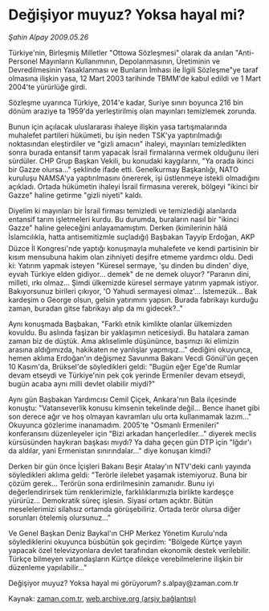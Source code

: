 # Değişiyor muyuz? Yoksa hayal mi?

*Şahin Alpay 2009.05.26*

<tr><td class="metin" colspan="2" style="padding-top: 20px; padding-left: 5px; padding-right: 10px;">Türkiye'nin, Birleşmiş Milletler "Ottowa Sözleşmesi" olarak da anılan "Anti-Personel Mayınların Kullanımının, Depolanmasının, Üretiminin ve Devredilmesinin Yasaklanması ve Bunların İmhası ile İlgili Sözleşme"ye taraf olmasına ilişkin yasa, 12 Mart 2003 tarihinde TBMM'de kabul edildi ve 1 Mart 2004'te yürürlüğe girdi.</td></tr><tr><td class="metin" colspan="2" style="padding-top: 20px; padding-left: 5px; padding-right: 10px;"><p> Sözleşme uyarınca Türkiye, 2014'e kadar, Suriye sınırı boyunca 216 bin dönüm araziye ta 1959'da yerleştirilmiş olan mayınları temizlemek zorunda.
<p>Bunun için açılacak uluslararası ihaleye ilişkin yasa tartışmalarında muhalefet partileri hükümeti, bu işin neden TSK'ya yaptırılmadığı noktasından eleştirdiler ve "gizli amacın" ihaleyi, mayınları temizledikten sonra burada entansif tarım yapacak İsrail firmalarına vermek olduğunu ileri sürdüler. CHP Grup Başkan Vekili, bu konudaki kaygılarını, "Ya orada ikinci bir Gazze olursa..." şeklinde ifade etti. Genelkurmay Başkanlığı, NATO kuruluşu NAMSA'ya yaptırılmasını önererek, işi üstlenmeye istekli olmadığını açıkladı. Ortada hükümetin ihaleyi İsrail firmasına vererek, bölgeyi "ikinci bir Gazze" haline getirme "gizli niyeti" kaldı.
<p>Diyelim ki mayınları bir İsrail firması temizledi ve temizlediği alanlarda entansif tarım işletmeleri kurdu. Bu durumda, buraların nasıl bir "ikinci Gazze" haline geleceğini anlayamamıştım. Derken (kimilerinin hâlâ İslamcılıkla, hatta antisemitizmle suçladığı) Başbakan Tayyip Erdoğan, AKP Düzce İl Kongresi'nde yaptığı konuşmayla muhalefete ve kendi partisinin bir kısım mensubuna hakim olan zihniyeti deşifre etmeme yardımcı oldu. Dedi ki: Yatırım yapmak isteyen "Küresel sermaye, 'şu dinden bu dinden' diye, eyvah Türkiye elden gidiyor... demek" de ne demek oluyor? "Paranın dini, milleti, ırkı olmaz... Şimdi ülkemizde küresel sermaye yatırım yapmak istiyor. Bakıyorsunuz birileri çıkıyor, 'O Yahudi sermayesi olmaz'... İstemezük... Bak kardeşim o George olsun, gelsin yatırımını yapsın. Burada fabrikayı kurduğu zaman, buradan gitse fabrikayı alıp da mı gidecek?.."
<p>Aynı konuşmada Başbakan, "Farklı etnik kimlikte olanlar ülkemizden kovuldu. Bu aslında faşizan bir yaklaşımın neticesiydi. Bu hatalara zaman zaman biz de düştük. Ama aklıselimle düşününce, başımızı iki elimizin arasına aldığımızda, hakikaten ne yanlışlar yapmışız..." dediğini okuyunca, hemen aklıma Erdoğan'ın değişmez Savunma Bakanı Vecdi Gönül'ün geçen 10 Kasım'da, Brüksel'de söyledikleri geldi: "Bugün eğer Ege'de Rumlar devam etseydi ve Türkiye'nin pek çok yerinde Ermeniler devam etseydi, bugün acaba aynı milli devlet olabilir miydi?"
<p>Aynı gün Başbakan Yardımcısı Cemil Çiçek, Ankara'nın Bala ilçesinde konuştu: "Vatanseverlik konusu kimsenin tekelinde değil... Bence ihanet gibi son derece ağır ve hoş olmayan kavramları ulu orta kullanmamak lazım..." Okuyunca gözlerime inanamadım. 2005'te "Osmanlı Ermenileri" konferansını düzenleyeler için "Bizi arkadan hançerlediler..." diyerek meclis kürsüsünden haykıran başkası mıydı? Ya daha geçen gün DTP için "Iğdır'ı da aldılar, yani Ermenistan sınırındalar..." diye konuşan kimdi?
<p>Derken bir gün önce İçişleri Bakanı Beşir Atalay'ın NTV'deki canlı yayında söyledikleri aklıma geldi: "Terörle ilelebet yaşamak istemiyoruz. Buna bir çözüm gerek... Terörün sona erdirilmesinin zamanıdır. Bunu iyi değerlendirirsek tüm renklerimizle, farklılıklarımızla birlikte kardeşçe yürürüz... Demokratik süreç işlesin. Siyasi ortam açıktır. Bütün meselelerimizi silahsız ortamda görüşebiliriz. Ortada terör olursa diğer sorunları ötelemiş olursunuz..."
<p>Ve Genel Başkan Deniz Baykal'ın CHP Merkez Yönetim Kurulu'nda söylediklerini okuyunca büsbütün şok geçirdim: "Bölgede Kürtçe yayın yapacak özel televizyonlara devlet tarafından ekonomik destek verilebilir. Türkçe bilmeyen vatandaşların Kürtçe dilekçe verebilmelerine ilişkin bir düzenleme yapılabilir..."
<p>Değişiyor muyuz? Yoksa hayal mi görüyorum? s.alpay@zaman.com.tr<br/></p></p></p></p></p></p></p></p></td></tr>

Kaynak: [zaman.com.tr](http://zaman.com.tr/yazar.do?yazino=851701), [web.archive.org (arşiv bağlantısı)](http://web.archive.org/web/20090601174957/http://www.zaman.com.tr:80/yazar.do?yazino=851701)
